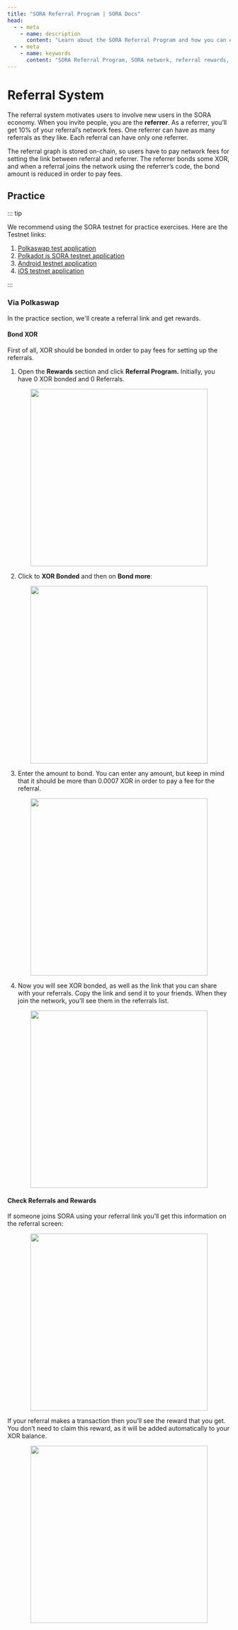 ```yaml
---
title: "SORA Referral Program | SORA Docs"
head:
  - - meta
    - name: description
      content: "Learn about the SORA Referral Program and how you can earn rewards by referring new users to the SORA network. Discover the benefits of participating in the referral program, the referral process, and the rewards you can earn for helping grow the SORA ecosystem."
  - - meta
    - name: keywords
      content: "SORA Referral Program, SORA network, referral rewards, referral process, user referrals, SORA ecosystem"
---
```


# Referral System

The referral system motivates users to involve new users in the SORA economy. When you invite people, you are the **referrer**. As a referrer, you’ll get 10% of your referral’s network fees. One referrer can have as many referrals as they like. Each referral can have only one referrer.

The referral graph is stored on-chain, so users have to pay network fees for setting the link between referral and referrer. The referrer bonds some XOR, and when a referral joins the network using the referrer’s code, the bond amount is reduced in order to pay fees.

## Practice

::: tip

We recommend using the SORA testnet for practice exercises. Here are the Testnet links:

1. [Polkaswap test application](https://test.polkaswap.io/)
2. [Polkadot js SORA testnet application](https://polkadot.js.org/apps/?rpc=wss%3A%2F%2Fws.stage.sora2.soramitsu.co.jp#/explorer)
3. [Android testnet application](https://play.google.com/store/apps/details?id=jp.co.soramitsu.sora.communitytesting&hl=en&gl=US)
4. [iOS testnet application](https://testflight.apple.com/join/670hF438)

:::

### Via Polkaswap

In the practice section, we'll create a referral link and get rewards.

#### Bond XOR

First of all, XOR should be bonded in order to pay fees for setting up the referrals.

1. Open the **Rewards** section and click **Referral Program.** Initially, you have 0 XOR bonded and 0 Referrals.

<center><img src="/.gitbook/assets/bond-open-referral.png" width="400"></center>

2. Click to **XOR Bonded** and then on **Bond more**:

<center><img src="/.gitbook/assets/bond-choose-bond-more.png" width="400"></center>

3. Enter the amount to bond. You can enter any amount, but keep in mind that it should be more than 0.0007 XOR in order to pay a fee for the referral.

<center><img src="/.gitbook/assets/bond-enter-amount.png" width="400"></center>

4. Now you will see XOR bonded, as well as the link that you can share with your referrals. Copy the link and send it to your friends. When they join the network, you’ll see them in the referrals list.

<center><img src="/.gitbook/assets/bond-share-referrals.png" width="400"></center>

#### Check Referrals and Rewards

If someone joins SORA using your referral link you’ll get this information on the referral screen:

<center><img src="/.gitbook/assets/referral-someone-joined.png" width="400"></center>

If your referral makes a transaction then you’ll see the reward that you get. You don’t need to claim this reward, as it will be added automatically to your XOR balance.

<center><img src="/.gitbook/assets/referral-someone-made-transaction.png" width="400"></center>
